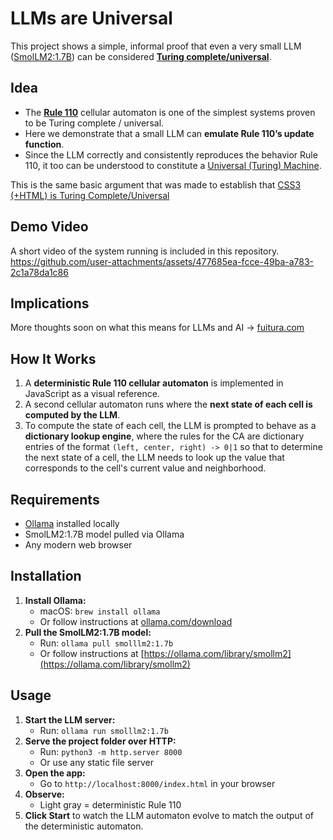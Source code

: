 # LLMs are Universal

This project shows a simple, informal proof that even a very small LLM ([SmolLM2:1.7B](https://huggingface.co/HuggingFaceTB/SmolLM2-1.7B)) can be considered **[Turing complete/universal](https://en.wikipedia.org/wiki/Turing_completeness)**.

## Idea

* The **[Rule 110](https://en.wikipedia.org/wiki/Rule_110)** cellular automaton  is one of the simplest systems proven to be Turing complete / universal.
* Here we demonstrate that a small LLM can **emulate Rule 110’s update function**.
* Since the LLM correctly and consistently reproduces the behavior Rule 110, it too can be understood to constitute a [Universal (Turing) Machine](https://en.wikipedia.org/wiki/Universal_Turing_machine).

This is the same basic argument that was made to establish that [CSS3 (+HTML) is Turing Complete/Universal](https://accodeing.com/blog/2015/css3-proven-to-be-turing-complete)

## Demo Video

A short video of the system running is included in this repository.
https://github.com/user-attachments/assets/477685ea-fcce-49ba-a783-2c1a78da1c86

## Implications
More thoughts soon on what this means for LLMs and AI → [fuitura.com](https://fuitura.com/)

## How It Works

1. A **deterministic Rule 110 cellular automaton** is implemented in JavaScript as a visual reference.
2. A second cellular automaton runs where the **next state of each cell is computed by the LLM**.
3. To compute the state of each cell, the LLM is prompted to behave as a **dictionary lookup engine**, where the rules for the CA are dictionary entries of the format `(left, center, right) -> 0|1` so that to determine the next state of a cell, the LLM needs to look up the value that corresponds to the cell's current value and neighborhood.

## Requirements

* [Ollama](https://ollama.com/) installed locally
* SmolLM2:1.7B model pulled via Ollama
* Any modern web browser

## Installation

1. **Install Ollama:**
   - macOS: `brew install ollama`
   - Or follow instructions at [ollama.com/download](https://ollama.com/download)
2. **Pull the SmolLM2:1.7B model:**
   - Run: `ollama pull smolllm2:1.7b`
   - Or follow instructions at [https://ollama.com/library/smollm2](https://ollama.com/library/smollm2)

## Usage

1. **Start the LLM server:**
   - Run: `ollama run smolllm2:1.7b`
2. **Serve the project folder over HTTP:**
   - Run: `python3 -m http.server 8000`
   - Or use any static file server
3. **Open the app:**
   - Go to `http://localhost:8000/index.html` in your browser
4. **Observe:**
   - Light gray = deterministic Rule 110
5. **Click Start** to watch the LLM automaton evolve to match the output of the deterministic automaton.



